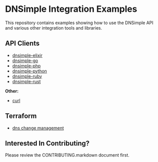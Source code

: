 # DNSimple Integration Examples

This repository contains examples showing how to use the DNSimple API and various other integration tools and libraries.

## API Clients

* [dnsimple-elixir](./elixir)
* [dnsimple-go](./golang)
* [dnsimple-php](./php)
* [dnsimple-python](./python)
* [dnsimple-ruby](./ruby)
* [dnsimple-rust](./rust)

**Other:**
* [curl](./curl)

## Terraform

* [dns change management](./terraform/dns-change-management/)

## Interested In Contributing?

Please review the CONTRIBUTING.markdown document first.

